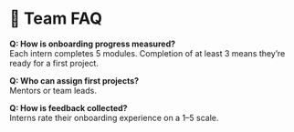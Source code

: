 # 🙋 Team FAQ

**Q: How is onboarding progress measured?**  
Each intern completes 5 modules. Completion of at least 3 means they’re ready for a first project.

**Q: Who can assign first projects?**  
Mentors or team leads.

**Q: How is feedback collected?**  
Interns rate their onboarding experience on a 1–5 scale.
